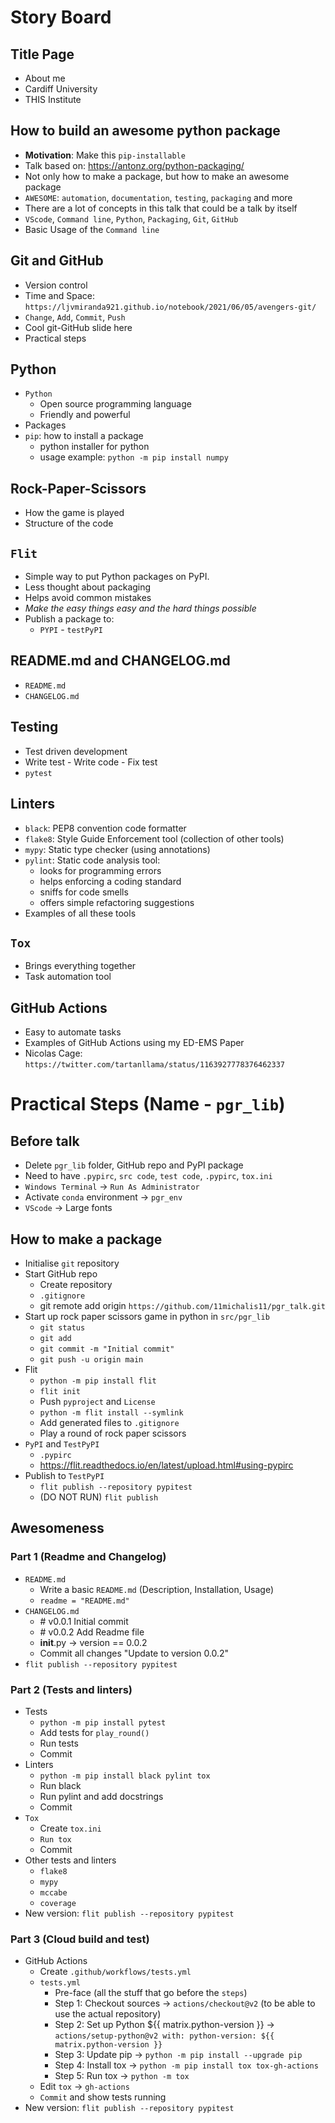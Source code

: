 # Story Board

## Title Page
- About me
- Cardiff University
- THIS Institute

## How to build an awesome python package
- **Motivation**: Make this `pip-installable`
- Talk based on: https://antonz.org/python-packaging/
- Not only how to make a package, but how to make an awesome package
- `AWESOME`: `automation`, `documentation`, `testing`, `packaging` and more
- There are a lot of concepts in this talk that could be a talk by itself
- `VScode`, `Command line`, `Python`, `Packaging`, `Git`, `GitHub`
- Basic Usage of the `Command line`


## Git and GitHub
- Version control
- Time and Space: `https://ljvmiranda921.github.io/notebook/2021/06/05/avengers-git/`
- `Change`, `Add`, `Commit`, `Push` 
- Cool git-GitHub slide here
- Practical steps

## Python
- `Python`
  - Open source programming language
  - Friendly and powerful
- Packages
- `pip`: how to install a package
  - python installer for python 
  - usage example: `python -m pip install numpy`


## Rock-Paper-Scissors
- How the game is played
- Structure of the code


## `Flit`
- Simple way to put Python packages on PyPI.
- Less thought about packaging
- Helps avoid common mistakes
- *Make the easy things easy and the hard things possible* 
- Publish a package to:
  - `PYPI` - `testPyPI`

## README.md and CHANGELOG.md
- `README.md`
- `CHANGELOG.md`


## Testing
- Test driven development
- Write test - Write code - Fix test
- `pytest`


## Linters
- `black`: PEP8 convention code formatter
- `flake8`: Style Guide Enforcement tool (collection of other tools)
- `mypy`: Static type checker (using annotations)
- `pylint`: Static code analysis tool:
  - looks for programming errors
  - helps enforcing a coding standard 
  - sniffs for code smells
  - offers simple refactoring suggestions
- Examples of all these tools


## `Tox`
- Brings everything together
- Task automation tool


## GitHub Actions
- Easy to automate tasks
- Examples of GitHub Actions using my ED-EMS Paper
- Nicolas Cage: `https://twitter.com/tartanllama/status/1163927778376462337`




# Practical Steps (Name - `pgr_lib`)
## Before talk
- Delete `pgr_lib` folder, GitHub repo and PyPI package
- Need to have `.pypirc`, `src code`, `test code`, `.pypirc`, `tox.ini`
- `Windows Terminal` -> `Run As Administrator`
- Activate `conda` environment -> `pgr_env`
- `VScode` -> Large fonts

## How to make a package
- Initialise `git` repository
- Start GitHub repo
  - Create repository
  - `.gitignore`
  - git remote add origin `https://github.com/11michalis11/pgr_talk.git`
- Start up rock paper scissors game in python in `src/pgr_lib`
  - `git status`
  - `git add`
  - `git commit -m "Initial commit"`
  - `git push -u origin main`
- Flit
  - `python -m pip install flit`
  - `flit init`
  - Push `pyproject` and `License`
  - `python -m flit install --symlink`
  - Add generated files to `.gitignore` 
  - Play a round of rock paper scissors
- `PyPI` and `TestPyPI`
  - `.pypirc`
  - https://flit.readthedocs.io/en/latest/upload.html#using-pypirc
- Publish to `TestPyPI`
  - `flit publish --repository pypitest`
  - (DO NOT RUN) `flit publish`

## Awesomeness

### Part 1 (Readme and Changelog)
- `README.md`
  - Write a basic `README.md` (Description, Installation, Usage)
  - `readme = "README.md"`
- `CHANGELOG.md`
  - \# v0.0.1 Initial commit
  - \# v0.0.2 Add Readme file
  - __init__.py -> version == 0.0.2
  - Commit all changes "Update to version 0.0.2"
- `flit publish --repository pypitest`

### Part 2 (Tests and linters)
- Tests
  - `python -m pip install pytest`
  - Add tests for `play_round()`
  - Run tests
  - Commit
- Linters
  - `python -m pip install black pylint tox`
  - Run black
  - Run pylint and add docstrings
  - Commit
- `Tox`
  - Create `tox.ini`
  - `Run tox`
  - Commit
- Other tests and linters
  - `flake8`
  - `mypy`
  - `mccabe`
  - `coverage`
- New version: `flit publish --repository pypitest`


### Part 3 (Cloud build and test)
- GitHub Actions
  - Create `.github/workflows/tests.yml`
  - `tests.yml`
    - Pre-face (all the stuff that go before the `steps`)
    - Step 1: Checkout sources -> `actions/checkout@v2` (to be able to use the actual repository)
    - Step 2: Set up Python ${{ matrix.python-version }} -> `actions/setup-python@v2 with: python-version: ${{ matrix.python-version }}`
    - Step 3: Update pip -> `python -m pip install --upgrade pip`
    - Step 4: Install tox -> `python -m pip install tox tox-gh-actions`
    - Step 5: Run tox -> `python -m tox`
  - Edit `tox` -> `gh-actions`
  - `Commit` and show tests running
- New version: `flit publish --repository pypitest`